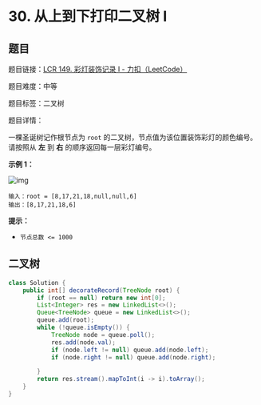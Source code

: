 # 30. 从上到下打印二叉树 I

## 题目

题目链接：[LCR 149. 彩灯装饰记录 I - 力扣（LeetCode）](https://leetcode.cn/problems/cong-shang-dao-xia-da-yin-er-cha-shu-lcof/description/)

题目难度：中等

题目标签：二叉树

题目详情：

一棵圣诞树记作根节点为 `root` 的二叉树，节点值为该位置装饰彩灯的颜色编号。请按照从 **左** 到 **右** 的顺序返回每一层彩灯编号。

**示例 1：**

![img](https://pic.leetcode.cn/1694758674-XYrUiV-%E5%89%91%E6%8C%87%20Offer%2032%20-%20I_%E7%A4%BA%E4%BE%8B1.png)

```
输入：root = [8,17,21,18,null,null,6]
输出：[8,17,21,18,6]
```

**提示：**

- `节点总数 <= 1000`



## 二叉树

``` java
class Solution {
    public int[] decorateRecord(TreeNode root) {
        if (root == null) return new int[0];
        List<Integer> res = new LinkedList<>();
        Queue<TreeNode> queue = new LinkedList<>();
        queue.add(root);
        while (!queue.isEmpty()) {
            TreeNode node = queue.poll();
            res.add(node.val);
            if (node.left != null) queue.add(node.left);
            if (node.right != null) queue.add(node.right);

        }
        return res.stream().mapToInt(i -> i).toArray();
    }
}
```